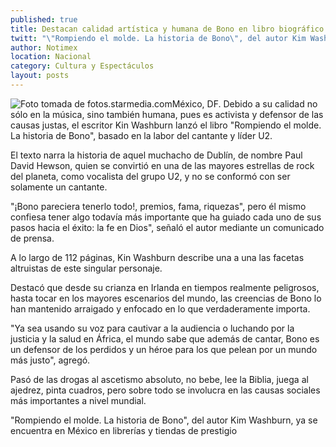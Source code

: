 ```yaml
---
published: true
title: Destacan calidad artística y humana de Bono en libro biográfico
twitt: "\"Rompiendo el molde. La historia de Bono\", del autor Kim Washburn, ya se encuentra en México en librerías y tiendas de prestigio."
author: Notimex
location: Nacional
category: Cultura y Espectáculos
layout: posts
---
```


![Foto tomada de fotos.starmedia.com](http://i.imgur.com/aVKpUZ7m.jpg)México, DF. Debido a su calidad no sólo en la música, sino también humana, pues es activista y defensor de las causas justas, el escritor Kin Washburn lanzó el libro "Rompiendo el molde. La historia de Bono", basado en la labor del cantante y líder U2.

El texto narra la historia de aquel muchacho de Dublín, de nombre Paul David Hewson, quien se convirtió en una de las mayores estrellas de rock del planeta, como vocalista del grupo U2, y no se conformó con ser solamente un cantante.

"¡Bono pareciera tenerlo todo!, premios, fama, riquezas", pero él mismo confiesa tener algo todavía más importante que ha guiado cada uno de sus pasos hacia el éxito: la fe en Dios", señaló el autor mediante un comunicado de prensa.

A lo largo de 112 páginas, Kin Washburn describe una a una las facetas altruistas de este singular personaje.

Destacó que desde su crianza en Irlanda en tiempos realmente peligrosos, hasta tocar en los mayores escenarios del mundo, las creencias de Bono lo han mantenido arraigado y enfocado en lo que verdaderamente importa.

"Ya sea usando su voz para cautivar a la audiencia o luchando por la justicia y la salud en África, el mundo sabe que además de cantar, Bono es un defensor de los perdidos y un héroe para los que pelean por un mundo más justo", agregó.

Pasó de las drogas al ascetismo absoluto, no bebe, lee la Biblia, juega al ajedrez, pinta cuadros, pero sobre todo se involucra en las causas sociales más importantes a nivel mundial.

"Rompiendo el molde. La historia de Bono", del autor Kim Washburn, ya se encuentra en México en librerías y tiendas de prestigio
